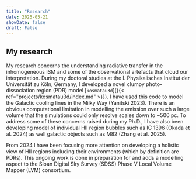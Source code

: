 ```yaml
---
title: "Research"
date: 2025-05-21
showDate: false
draft: False
---
```

## My research

My research concerns the understanding radiative transfer in the inhomogeneous ISM 
and some of the observational artefacts that cloud our interpretation.
During my doctoral studies at the I. Physikalisches Institut der Universität zu Köln, 
Germany, I developed a novel clumpy photo-dissociation region (PDR) model 
[`kosmatau3d`]({{< ref="projects/kosmatau3d/index.md" >}}).
I have used this code to model the Galactic cooling lines in the Milky Way 
(Yanitski 2023).
There is an obvious computational limitation in modelling the emission over such a 
large volume that the simulations could only resolve scales down to ~500 pc.
To address some of these concerns raised during my Ph.D., I have also been developing 
model of individual HII region bubbles such as IC 1396 (Okada et al. 2024) as well 
galactic objects such as M82 (Zhang et al. 2025).

From 2024 I have been focusing more attention on developing a holistic view of 
HII regions including their environments (which by definition are PDRs).
This ongoing work is done in preparation for and adds a modelling aspect to 
the Sloan Digital Sky Survey (SDSS) Phase V Local Volume Mapper (LVM) consortium.

